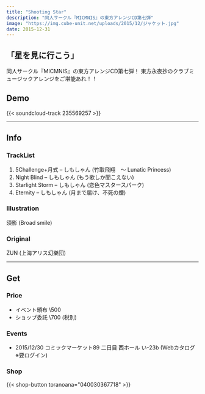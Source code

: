 ```yaml
---
title: "Shooting Star"
description: "同人サークル『MICMNIS』の東方アレンジCD第七弾"
image: "https://img.cube-unit.net/uploads/2015/12/ジャケット.jpg"
date: 2015-12-31
---
```


## 「星を見に行こう」

同人サークル『MICMNIS』の東方アレンジCD第七弾！
東方永夜抄のクラブミュージックアレンジをご堪能あれ！！

## Demo

{{< soundcloud-track 235569257 >}}

---

## Info

### TrackList

01. 5Challenge+月式 – しもしゃん (竹取飛翔　～ Lunatic Princess)
02. Night Blind – しもしゃん (もう歌しか聞こえない)
03. Starlight Storm – しもしゃん (恋色マスタースパーク)
04. Eternity – しもしゃん (月まで届け、不死の煙)

### Illustration

須影 (Broad smile)

### Original

ZUN (上海アリス幻樂団)

---

## Get

### Price

- イベント頒布 \500
- ショップ委託 \700 (税別)

### Events

- 2015/12/30 コミックマーケット89 二日目 西ホール い-23b (Webカタログ ※要ログイン)

### Shop

{{< shop-button toranoana="040030367718" >}}
